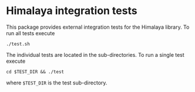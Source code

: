 # Himalaya integration tests

This package provides external integration tests for the Himalaya
library.  To run all tests execute

    ./test.sh

The individual tests are located in the sub-directories.  To run a
single test execute

    cd $TEST_DIR && ./test

where `$TEST_DIR` is the test sub-directory.
